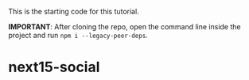 This is the starting code for this tutorial.

**IMPORTANT**: After cloning the repo, open the command line inside the project and run `npm i --legacy-peer-deps`.
# next15-social
